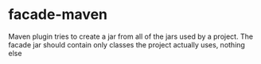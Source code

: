 facade-maven
============

Maven plugin tries to create a jar from all of the jars used by a project. The facade jar should contain only classes the project actually uses, nothing else
